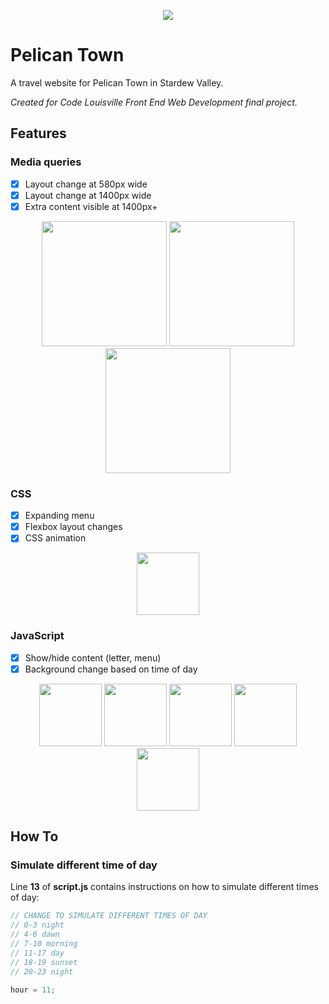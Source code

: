 
<p align="center">
<img src="https://cataclysmiic.github.io/pelican_town/img/project_name.png">
</p>

# Pelican Town
A travel website for Pelican Town in Stardew Valley.

*Created for Code Louisville Front End Web Development final project.*

## Features
### Media queries
- [x] Layout change at 580px wide
- [x] Layout change at 1400px wide
- [x] Extra content visible at 1400px+
<p align="center">
<img src="https://cataclysmiic.github.io/pelican_town/img/preview.png" height="200">
<img src="https://cataclysmiic.github.io/pelican_town/img/preview_580.png" height="200">
<img src="https://cataclysmiic.github.io/pelican_town/img/preview_1400.png" height="200">
</p>

### CSS
- [x] Expanding menu
- [x] Flexbox layout changes
- [x] CSS animation
<p align="center">
<img src="https://cataclysmiic.github.io/pelican_town/img/preview_animation.gif" height="100">
</p>

### JavaScript
- [x] Show/hide content (letter, menu)
- [x] Background change based on time of day
<p align="center">
<img src="https://cataclysmiic.github.io/pelican_town/img/sdv_dawn.png" height="100">
<img src="https://cataclysmiic.github.io/pelican_town/img/sdv_morning.png" height="100">
<img src="https://cataclysmiic.github.io/pelican_town/img/sdv_day.png" height="100">
<img src="https://cataclysmiic.github.io/pelican_town/img/sdv_sunset.png" height="100">
<img src="https://cataclysmiic.github.io/pelican_town/img/sdv_night.png" height="100">
</p>

## How To
### Simulate different time of day
Line **13** of **script.js** contains instructions on how to simulate different times of day:
```javascript
// CHANGE TO SIMULATE DIFFERENT TIMES OF DAY
// 0-3 night
// 4-6 dawn
// 7-10 morning
// 11-17 day
// 18-19 sunset
// 20-23 night

hour = 11;
```